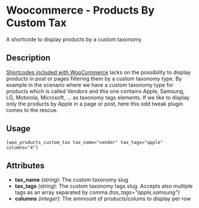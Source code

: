 # Woocommerce - Products By Custom Tax

A shortcode to display products by a custom taxonomy

## Description

[Shortcodes included with WooCommerce](http://docs.woothemes.com/document/woocommerce-shortcodes) lacks on the possibility to display products in post or pages filtering them by a custom taxonomy type.
By example in the scenario where we have a custom taxonomy type for products which is called Vendors and this one contains Apple, Samsung, LG, Motorola, Microsoft, ... as taxonomy tags elements. If we like to display only the products by Apple in a page or post, here this odd tweak plugin comes to the rescue.

## Usage

```
[woo_products_custom_tax tax_name="vendor" tax_tags="apple" columns="4"]
```

## Attributes

* **tax_name** *(string)*: The custom taxonomy slug
* **tax_tags** *(string)*: The custom taxonomy tags slug. Accepts also multiple tags as an array separated by comma *(tax_tags="apple,samsung")*
* **columns** *(integer)*: The ammount of products/colums to display per row
